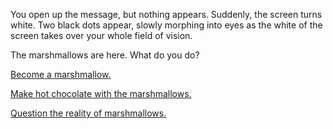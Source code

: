 You open up the message, but nothing appears. Suddenly, the screen turns 
white. Two black dots appear, slowly morphing into eyes as the white of
the screen takes over your whole field of vision. 

The marshmallows are here.
What do you do?

[Become a marshmallow.](create-your-own-adventure/english/becomemarshmallow/becomemarshmallow.md)

[Make hot chocolate with the marshmallows.](create-your-own-adventure/english/hot-chocolate-time/makehotchocolate.md)

[Question the reality of marshmallows.](create-your-own-adventure/english/real-marsh-mallow/real-marsh-mallows.md)
